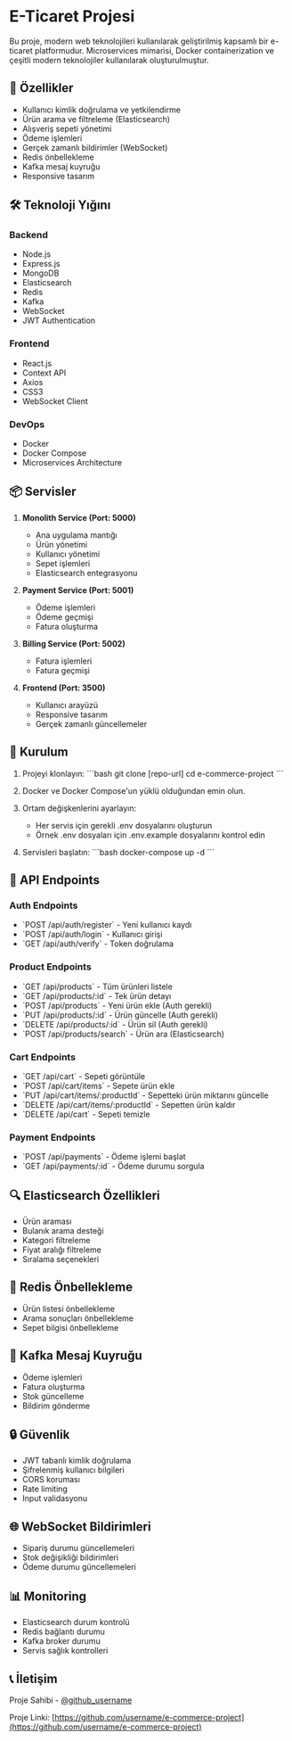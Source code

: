 # E-Ticaret Projesi

Bu proje, modern web teknolojileri kullanılarak geliştirilmiş kapsamlı bir e-ticaret platformudur. Microservices mimarisi, Docker containerization ve çeşitli modern teknolojiler kullanılarak oluşturulmuştur.

## 🚀 Özellikler

- Kullanıcı kimlik doğrulama ve yetkilendirme
- Ürün arama ve filtreleme (Elasticsearch)
- Alışveriş sepeti yönetimi
- Ödeme işlemleri
- Gerçek zamanlı bildirimler (WebSocket)
- Redis önbellekleme
- Kafka mesaj kuyruğu
- Responsive tasarım

## 🛠 Teknoloji Yığını

### Backend

- Node.js
- Express.js
- MongoDB
- Elasticsearch
- Redis
- Kafka
- WebSocket
- JWT Authentication

### Frontend

- React.js
- Context API
- Axios
- CSS3
- WebSocket Client

### DevOps

- Docker
- Docker Compose
- Microservices Architecture

## 📦 Servisler

1. **Monolith Service (Port: 5000)**

   - Ana uygulama mantığı
   - Ürün yönetimi
   - Kullanıcı yönetimi
   - Sepet işlemleri
   - Elasticsearch entegrasyonu

2. **Payment Service (Port: 5001)**

   - Ödeme işlemleri
   - Ödeme geçmişi
   - Fatura oluşturma

3. **Billing Service (Port: 5002)**

   - Fatura işlemleri
   - Fatura geçmişi

4. **Frontend (Port: 3500)**
   - Kullanıcı arayüzü
   - Responsive tasarım
   - Gerçek zamanlı güncellemeler

## 🔧 Kurulum

1. Projeyi klonlayın:
   \`\`\`bash
   git clone [repo-url]
   cd e-commerce-project
   \`\`\`

2. Docker ve Docker Compose'un yüklü olduğundan emin olun.

3. Ortam değişkenlerini ayarlayın:

   - Her servis için gerekli .env dosyalarını oluşturun
   - Örnek .env dosyaları için .env.example dosyalarını kontrol edin

4. Servisleri başlatın:
   \`\`\`bash
   docker-compose up -d
   \`\`\`

## 📝 API Endpoints

### Auth Endpoints

- \`POST /api/auth/register\` - Yeni kullanıcı kaydı
- \`POST /api/auth/login\` - Kullanıcı girişi
- \`GET /api/auth/verify\` - Token doğrulama

### Product Endpoints

- \`GET /api/products\` - Tüm ürünleri listele
- \`GET /api/products/:id\` - Tek ürün detayı
- \`POST /api/products\` - Yeni ürün ekle (Auth gerekli)
- \`PUT /api/products/:id\` - Ürün güncelle (Auth gerekli)
- \`DELETE /api/products/:id\` - Ürün sil (Auth gerekli)
- \`POST /api/products/search\` - Ürün ara (Elasticsearch)

### Cart Endpoints

- \`GET /api/cart\` - Sepeti görüntüle
- \`POST /api/cart/items\` - Sepete ürün ekle
- \`PUT /api/cart/items/:productId\` - Sepetteki ürün miktarını güncelle
- \`DELETE /api/cart/items/:productId\` - Sepetten ürün kaldır
- \`DELETE /api/cart\` - Sepeti temizle

### Payment Endpoints

- \`POST /api/payments\` - Ödeme işlemi başlat
- \`GET /api/payments/:id\` - Ödeme durumu sorgula

## 🔍 Elasticsearch Özellikleri

- Ürün araması
- Bulanık arama desteği
- Kategori filtreleme
- Fiyat aralığı filtreleme
- Sıralama seçenekleri

## 💾 Redis Önbellekleme

- Ürün listesi önbellekleme
- Arama sonuçları önbellekleme
- Sepet bilgisi önbellekleme

## 📨 Kafka Mesaj Kuyruğu

- Ödeme işlemleri
- Fatura oluşturma
- Stok güncelleme
- Bildirim gönderme

## 🔒 Güvenlik

- JWT tabanlı kimlik doğrulama
- Şifrelenmiş kullanıcı bilgileri
- CORS koruması
- Rate limiting
- Input validasyonu

## 🌐 WebSocket Bildirimleri

- Sipariş durumu güncellemeleri
- Stok değişikliği bildirimleri
- Ödeme durumu güncellemeleri

## 📊 Monitoring

- Elasticsearch durum kontrolü
- Redis bağlantı durumu
- Kafka broker durumu
- Servis sağlık kontrolleri

## 📞 İletişim

Proje Sahibi - [@github_username](https://github.com/github_username)

Proje Linki: [https://github.com/username/e-commerce-project](https://github.com/username/e-commerce-project)
